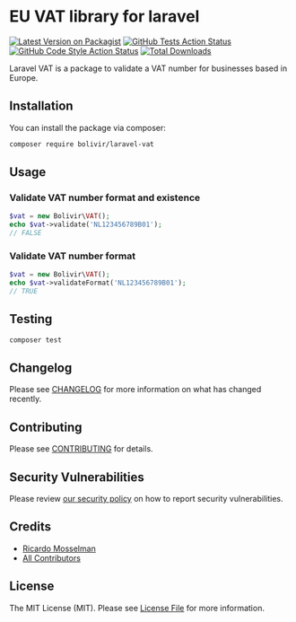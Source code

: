 # EU VAT library for laravel

[![Latest Version on Packagist](https://img.shields.io/packagist/v/bolivir/laravel-vat.svg?style=flat-square)](https://packagist.org/packages/bolivir/laravel-vat)
[![GitHub Tests Action Status](https://img.shields.io/github/workflow/status/bolivir/laravel-vat/run-tests?label=tests)](https://github.com/bolivir/laravel-vat/actions?query=workflow%3Arun-tests+branch%3Amain)
[![GitHub Code Style Action Status](https://img.shields.io/github/workflow/status/bolivir/laravel-vat/Check%20&%20fix%20styling?label=code%20style)](https://github.com/bolivir/laravel-vat/actions?query=workflow%3A"Check+%26+fix+styling"+branch%3Amain)
[![Total Downloads](https://img.shields.io/packagist/dt/bolivir/laravel-vat.svg?style=flat-square)](https://packagist.org/packages/bolivir/laravel-vat)

Laravel VAT is a package to validate a VAT number for businesses based in Europe.

## Installation

You can install the package via composer:

```bash
composer require bolivir/laravel-vat
```

## Usage

### Validate VAT number format and existence
```php
$vat = new Bolivir\VAT();
echo $vat->validate('NL123456789B01');
// FALSE
```

### Validate VAT number format
```php
$vat = new Bolivir\VAT();
echo $vat->validateFormat('NL123456789B01');
// TRUE
```

## Testing

```bash
composer test
```

## Changelog

Please see [CHANGELOG](CHANGELOG.md) for more information on what has changed recently.

## Contributing

Please see [CONTRIBUTING](.github/CONTRIBUTING.md) for details.

## Security Vulnerabilities

Please review [our security policy](../../security/policy) on how to report security vulnerabilities.

## Credits

- [Ricardo Mosselman](https://github.com/bolivir)
- [All Contributors](../../contributors)

## License

The MIT License (MIT). Please see [License File](LICENSE.md) for more information.
